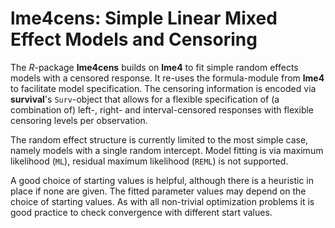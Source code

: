 # lme4cens: Simple Linear Mixed Effect Models and Censoring

The *R*-package **lme4cens** builds on **lme4** to fit simple random effects models with a censored response.
It re-uses the formula-module from **lme4** to facilitate model specification.
The censoring information is encoded via **survival**'s `Surv`-object that allows for a flexible specification of
(a combination of) left-, right- and interval-censored responses with flexible censoring levels per observation.

The random effect structure is currently limited to the most simple case, namely models with a single random intercept.
Model fitting is via maximum likelihood (`ML`), residual maximum likelihood (`REML`) is not supported.

A good choice of starting values is helpful, although there is a heuristic in place if none are given.
The fitted parameter values may depend on the choice of starting values.
As with all non-trivial optimization problems it is good practice to check convergence with different start values.
